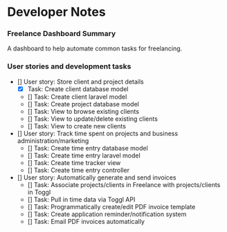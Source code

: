 # Developer Notes

### Freelance Dashboard Summary 

A dashboard to help automate common tasks for freelancing. 

### User stories and development tasks 

- [] User story: Store client and project details
    + [x] Task: Create client database model
    + [] Task: Create client laravel model 
    + [] Task: Create project database model
    + [] Task: View to browse existing clients
    + [] Task: View to update/delete existing clients
    + [] Task: View to create new clients
- [] User story: Track time spent on projects and business administration/marketing
    + [] Task: Create time entry database model 
    + [] Task: Create time entry laravel model 
    + [] Task: Create time tracker view
    + [] Task: Create time entry controller
- [] User story: Automatically generate and send invoices
    + [] Task: Associate projects/clients in Freelance with projects/clients in Toggl 
    + [] Task: Pull in time data via Toggl API 
    + [] Task: Programmatically create/edit PDF invoice template
    + [] Task: Create application reminder/notification system 
    + [] Task: Email PDF invoices automatically 
